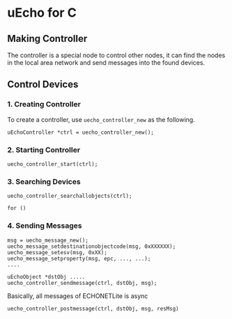 # uEcho for C

## Making Controller

The controller is a special node to control other nodes, it can find the nodes in the local area network and send messages into the found devices.

## Control Devices

### 1. Creating Controller

To create a controller, use `uecho_controller_new` as the following.

```
uEchoController *ctrl = uecho_controller_new();
```

### 2. Starting Controller

```
uecho_controller_start(ctrl);
```

### 3. Searching Devices

```
uecho_controller_searchallobjects(ctrl);
```

```
for ()
```

### 4. Sending Messages

```
msg = uecho_message_new();
uecho_message_setdestinationobjectcode(msg, 0xXXXXXX);
uecho_message_setesv(msg, 0xXX);
uecho_message_setproperty(msg, epc, ..., ...);
....
```

```
uEchoObject *dstObj .....
uecho_controller_sendmessage(ctrl, dstObj, msg);
```

Basically, all messages of ECHONETLite is async

```
uecho_controller_postmessage(ctrl, dstObj, msg, resMsg)
```
